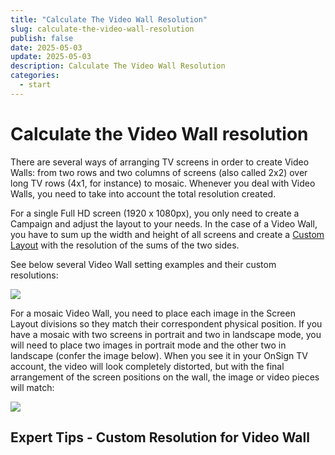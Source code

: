 ```yaml
---
title: "Calculate The Video Wall Resolution"
slug: calculate-the-video-wall-resolution
publish: false
date: 2025-05-03
update: 2025-05-03
description: Calculate The Video Wall Resolution
categories:
  - start
---
```


Calculate the Video Wall resolution
===================================

There are several ways of arranging TV screens in order to create Video Walls: from two rows and two columns of screens (also called 2x2) over long TV rows (4x1, for instance) to mosaic. Whenever you deal with Video Walls, you need to take into account the total resolution created.

For a single Full HD screen (1920 x 1080px), you only need to create a Campaign and adjust the layout to your needs. In the case of a Video Wall, you have to sum up the width and height of all screens and create a [Custom Layout](/create-your-first-campaign/custom-resolution-to-match-your-display) with the resolution of the sums of the two sides.

See below several Video Wall setting examples and their custom resolutions:

![](https://static.helpjuice.com/helpjuice_production/uploads/upload/image/23821/direct/1731674000835/how-to-calculate-the-video-wall-resolution_1.png)

For a mosaic Video Wall, you need to place each image in the Screen Layout divisions so they match their correspondent physical position. If you have a mosaic with two screens in portrait and two in landscape mode, you will need to place two images in portrait mode and the other two in landscape (confer the image below). When you see it in your OnSign TV account, the video will look completely distorted, but with the final arrangement of the screen positions on the wall, the image or video pieces will match:

![](https://static.helpjuice.com/helpjuice_production/uploads/upload/image/23821/direct/1731674026534/how-to-calculate-the-video-wall-resolution_2.png)

Expert Tips - Custom Resolution for Video Wall
----------------------------------------------
